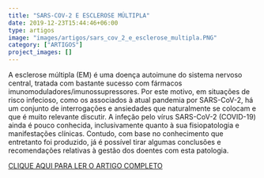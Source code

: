 ```yaml
---
title: "SARS-COV-2 E ESCLEROSE MÚLTIPLA"
date: 2019-12-23T15:44:46+06:00
type: artigos
image: "images/artigos/sars_cov_2_e_esclerose_multipla.PNG"
category: ["ARTIGOS"]
project_images: []
---
```


A esclerose múltipla (EM) é uma doença autoimune do sistema nervoso central, tratada com bastante sucesso com fármacos imunomoduladores/imunossupressores. Por este motivo, em situações
de risco infecioso, como os associados à atual pandemia por SARS-CoV-2, há um conjunto de interrogações e ansiedades que naturalmente se colocam e que é muito relevante discutir. A infeção pelo
vírus SARS-CoV-2 (COVID-19) ainda é pouco conhecida, inclusivamente quanto à sua fisiopatologia
e manifestações clínicas. Contudo, com base no conhecimento que entretanto foi produzido, já é
possível tirar algumas conclusões e recomendações relativas à gestão dos doentes com esta patologia.

[CLIQUE AQUI PARA LER O ARTIGO COMPLETO](/artigospdf/sars_cov_2_e_esclerose_multipla.pdf)